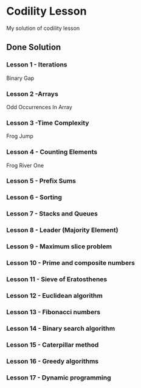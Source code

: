 # Codility Lesson
My solution of codility lesson

## Done Solution
### Lesson 1 - Iterations
Binary Gap
### Lesson 2 -Arrays
Odd Occurrences In Array
### Lesson 3 -Time Complexity
Frog Jump 
### Lesson 4 - Counting Elements
Frog River One
### Lesson 5 - Prefix Sums
### Lesson 6 - Sorting
### Lesson 7 - Stacks and Queues
### Lesson 8 - Leader (Majority Element)
### Lesson 9 - Maximum slice problem
### Lesson 10 - Prime and composite numbers
### Lesson 11 - Sieve of Eratosthenes
### Lesson 12 - Euclidean algorithm
### Lesson 13 - Fibonacci numbers
### Lesson 14 - Binary search algorithm
### Lesson 15 - Caterpillar method
### Lesson 16 - Greedy algorithms
### Lesson 17 - Dynamic programming

